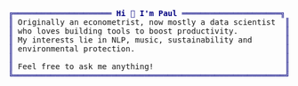 <pre style="font-family:Menlo,'DejaVu Sans Mono',consolas,'Courier New',monospace"><span style="color: #000080; text-decoration-color: #000080">╔═════════════════════ </span><span style="color: #000080; text-decoration-color: #000080; font-weight: bold">Hi 👋 I&#x27;m Paul</span><span style="color: #000080; text-decoration-color: #000080"> ═════════════════════╗</span> 🤠 <a href="https://www.paulbroek.com">Paul Broek</a>                     
<span style="color: #000080; text-decoration-color: #000080">║</span> Originally an econometrist, now mostly a data scientist  <span style="color: #000080; text-decoration-color: #000080">║</span> <span style="color: #008080; text-decoration-color: #008080">┣━━ </span>🐍 Packages                   
<span style="color: #000080; text-decoration-color: #000080">║</span> who loves building tools to boost productivity.          <span style="color: #000080; text-decoration-color: #000080">║</span> <span style="color: #008080; text-decoration-color: #008080">┃   ┣━━ </span><a href="https://github.com/paulbroek/youtube-recommender">YouTube recommender</a>       
<span style="color: #000080; text-decoration-color: #000080">║</span> My interests lie in NLP, music, sustainability and       <span style="color: #000080; text-decoration-color: #000080">║</span> <span style="color: #008080; text-decoration-color: #008080">┃   ┣━━ </span><a href="https://github.com/paulbroek/imslp-recommender">IMSLP recommender</a>         
<span style="color: #000080; text-decoration-color: #000080">║</span> environmental protection.                                <span style="color: #000080; text-decoration-color: #000080">║</span> <span style="color: #008080; text-decoration-color: #008080">┃   ┣━━ </span><a href="https://github.com/paulbroek/gcloud-utils">Google Cloud utility tools</a>
<span style="color: #000080; text-decoration-color: #000080">║</span>                                                          <span style="color: #000080; text-decoration-color: #000080">║</span> <span style="color: #008080; text-decoration-color: #008080">┃   ┗━━ </span><a href="https://github.com/paulbroek/github-notifier-js">Github notifier</a>           
<span style="color: #000080; text-decoration-color: #000080">║</span> Feel free to ask me anything!                            <span style="color: #000080; text-decoration-color: #000080">║</span> <span style="color: #008080; text-decoration-color: #008080">┗━━ </span>🎹 Classical pianist          
<span style="color: #000080; text-decoration-color: #000080">╚══════════════════════════════════════════════════════════╝</span>                                   
</pre>
